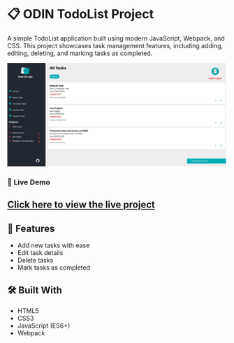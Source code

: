 # 📋 ODIN TodoList Project

A simple TodoList application built using modern JavaScript, Webpack, and CSS. This project showcases task management features, including adding, editing, deleting, and marking tasks as completed.

![TodoList Screenshot](./src/img/ODIN-Todolist.png)

### 🔗 Live Demo
[Click here to view the live project](https://xxemat20xx.github.io/Todolist/)
---

## 🚀 Features
- Add new tasks with ease
- Edit task details
- Delete tasks
- Mark tasks as completed

## 🛠️ Built With
- HTML5
- CSS3
- JavaScript (ES6+)
- Webpack
